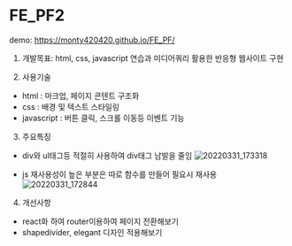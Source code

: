 # FE_PF2
demo: https://monty420420.github.io/FE_PF/

1. 개발목표: html, css, javascript 연습과 미디어쿼리 활용한 반응형 웹사이트 구현 

2. 사용기술
- html : 마크업, 페이지 콘텐트 구조화
- css : 배경 및 텍스트 스타일링
- javascript : 버튼 클릭, 스크롤 이동등 이벤트 기능

3. 주요특징
- div와 ul태그등 적절히 사용하여 div태그 남발을 줄임
![20220331_173318](https://user-images.githubusercontent.com/72345833/161013163-85fbc928-790b-4b3f-9fd3-999dcb04dda7.png)


- js 재사용성이 높은 부분은 따로 함수를 만들어 필요시 재사용
![20220331_172844](https://user-images.githubusercontent.com/72345833/161012322-2e8190a8-c60f-45ba-80d6-c7708b4eea08.png)

  
4. 개선사항
- react화 하여 router이용하여 페이지 전환해보기 
- shapedivider, elegant 디자인 적용해보기
